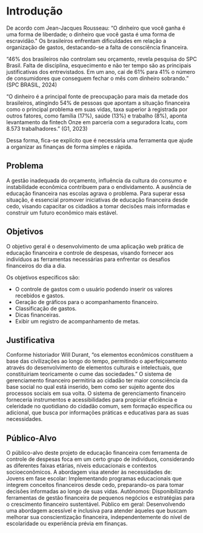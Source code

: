 # Introdução

De acordo com Jean-Jacques Rousseau: “O dinheiro que você ganha é uma forma de liberdade; o dinheiro que você gasta é uma forma de escravidão." 
Os brasileiros enfrentam dificuldades em relação a organização de gastos, destacando-se a falta de consciência financeira. 

“46% dos brasileiros não controlam seu orçamento, revela pesquisa do SPC Brasil. Falta de disciplina, esquecimento e não ter tempo são as principais justificativas 
dos entrevistados. Em um ano, cai de 61% para 41% o número de 
consumidores que conseguem fechar o mês com dinheiro sobrando.” (SPC BRASIL, 2024) 

“O dinheiro é a principal fonte de preocupação para mais da metade dos brasileiros, atingindo 54% de pessoas que apontam a situação financeira como o principal problema em suas vidas, taxa superior à registrada por outros fatores, como família (17%), saúde (13%) e trabalho (8%), aponta levantamento da fintech Onze em parceria com a seguradora Icatu, com 8.573 trabalhadores.” (G1, 2023) 

Dessa forma, fica-se explícito que é necessária uma ferramenta que ajude a organizar as finanças de forma simples e rápida.

## Problema

A gestão inadequada do orçamento, influência da cultura do consumo e instabilidade econômica contribuem para o endividamento. A ausência de educação financeira nas escolas agrava o problema. Para superar essa situação, é essencial promover iniciativas de educação financeira desde cedo, visando capacitar os cidadãos a tomar decisões mais informadas e construir um futuro econômico mais estável. 

## Objetivos

O objetivo geral é o desenvolvimento de uma aplicação web prática de educação financeira e controle de despesas, visando fornecer aos indivíduos as ferramentas necessárias para enfrentar os desafios financeiros do dia a dia.

Os objetivos específicos são:    
- O controle de gastos com o usuário podendo inserir os valores recebidos e gastos. 
- Geração de gráficos para o acompanhamento financeiro. 
- Classificação de gastos. 
- Dicas financeiras. 
- Exibir um registro de acompanhamento de metas. 

## Justificativa

Conforme historiador Will Durant, “os elementos econômicos constituem a base das civilizações ao longo do tempo, permitindo o aperfeiçoamento através do desenvolvimento de elementos culturais e intelectuais, que constituiriam teoricamente o cume das sociedades.” 
O sistema de gerenciamento financeiro permitiria ao cidadão ter maior consciência da base social no qual está inserido, bem como ser sujeito agente dos processos sociais em sua volta. O sistema de gerenciamento financeiro forneceria instrumentos e acessibilidades para propiciar eficiência e celeridade no quotidiano do cidadão comum, sem formação específica ou adicional, que busca por informações práticas e educativas para as suas necessidades. 

## Público-Alvo

O público-alvo deste projeto de educação financeira com ferramenta de controle de despesas foca em um certo grupo de indivíduos, considerando as diferentes faixas etárias, níveis educacionais e contextos socioeconômicos. A abordagem visa atender às necessidades de:  
Jovens em fase escolar: Implementando programas educacionais que integrem conceitos financeiros desde cedo, preparando-os para tomar decisões informadas ao longo de suas vidas. 
Autônomos: Disponibilizando ferramentas de gestão financeira de pequenos negócios e estratégias para o crescimento financeiro sustentável. 
Público em geral: Desenvolvendo uma abordagem acessível e inclusiva para atender àqueles que buscam melhorar sua conscientização financeira, independentemente do nível de escolaridade ou experiência prévia em finanças. 
